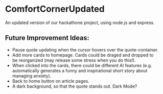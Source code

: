 # ComfortCornerUpdated
An updated version of our hackathone project, using node.js and express.

## Future Improvement Ideas:
- Pause quote updating when the cursor hovers over the quote-container.
- Add more cards to homepage. Cards could be draged and dropped to be reorganized (may release some stress when you do this!).
- When clicked into the cards, there could be different AI features (e.g. automatically generates a funny and inspirational short story about managing anxiety).
- Back to home button on article pages.
- A dark background, so that the quote stands out. Dark Mode?
